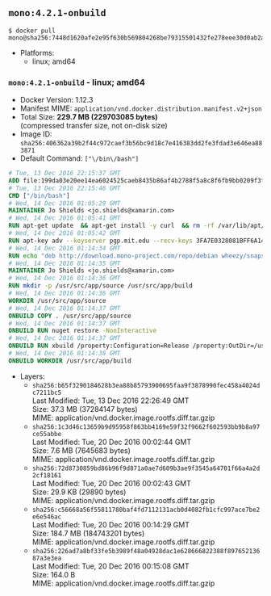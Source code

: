 ## `mono:4.2.1-onbuild`

```console
$ docker pull mono@sha256:7448d1620afe2e95f630b569804268be79315501432fe278eee30d0ab2a9f0d7
```

-	Platforms:
	-	linux; amd64

### `mono:4.2.1-onbuild` - linux; amd64

-	Docker Version: 1.12.3
-	Manifest MIME: `application/vnd.docker.distribution.manifest.v2+json`
-	Total Size: **229.7 MB (229703085 bytes)**  
	(compressed transfer size, not on-disk size)
-	Image ID: `sha256:406362a39b2f44c972caef3b56bc9d18c7e416383dd2fe3fdad3e646ea883871`
-	Default Command: `["\/bin\/bash"]`

```dockerfile
# Tue, 13 Dec 2016 22:15:37 GMT
ADD file:199da03e20ee14ea6024525caeb8435b86af4b2788f5a8c8f6fb9bb0209f3fff in / 
# Tue, 13 Dec 2016 22:15:46 GMT
CMD ["/bin/bash"]
# Wed, 14 Dec 2016 01:05:29 GMT
MAINTAINER Jo Shields <jo.shields@xamarin.com>
# Wed, 14 Dec 2016 01:05:41 GMT
RUN apt-get update 	&& apt-get install -y curl 	&& rm -rf /var/lib/apt/lists/*
# Wed, 14 Dec 2016 01:05:42 GMT
RUN apt-key adv --keyserver pgp.mit.edu --recv-keys 3FA7E0328081BFF6A14DA29AA6A19B38D3D831EF
# Wed, 14 Dec 2016 01:14:34 GMT
RUN echo "deb http://download.mono-project.com/repo/debian wheezy/snapshots/4.2.1.102 main" > /etc/apt/sources.list.d/mono-xamarin.list 	&& apt-get update 	&& apt-get install -y mono-devel ca-certificates-mono fsharp mono-vbnc nuget 	&& rm -rf /var/lib/apt/lists/*
# Wed, 14 Dec 2016 01:14:35 GMT
MAINTAINER Jo Shields <jo.shields@xamarin.com>
# Wed, 14 Dec 2016 01:14:36 GMT
RUN mkdir -p /usr/src/app/source /usr/src/app/build
# Wed, 14 Dec 2016 01:14:36 GMT
WORKDIR /usr/src/app/source
# Wed, 14 Dec 2016 01:14:37 GMT
ONBUILD COPY . /usr/src/app/source
# Wed, 14 Dec 2016 01:14:37 GMT
ONBUILD RUN nuget restore -NonInteractive
# Wed, 14 Dec 2016 01:14:37 GMT
ONBUILD RUN xbuild /property:Configuration=Release /property:OutDir=/usr/src/app/build/
# Wed, 14 Dec 2016 01:14:38 GMT
ONBUILD WORKDIR /usr/src/app/build
```

-	Layers:
	-	`sha256:b65f3290184628b3ea88b85793900695faa9f3878990fec458a4024dc7211bc5`  
		Last Modified: Tue, 13 Dec 2016 22:26:49 GMT  
		Size: 37.3 MB (37284147 bytes)  
		MIME: application/vnd.docker.image.rootfs.diff.tar.gzip
	-	`sha256:1c3d46c13659b9d95958f863bb4169e59f32f9662f602593bb9b8a97ce55abbe`  
		Last Modified: Tue, 20 Dec 2016 00:02:44 GMT  
		Size: 7.6 MB (7645683 bytes)  
		MIME: application/vnd.docker.image.rootfs.diff.tar.gzip
	-	`sha256:72d8730859bd86b96f9d871a0ae7d609b3ae9f3545a64701f66a4a2d2cf18161`  
		Last Modified: Tue, 20 Dec 2016 00:02:43 GMT  
		Size: 29.9 KB (29890 bytes)  
		MIME: application/vnd.docker.image.rootfs.diff.tar.gzip
	-	`sha256:c56668a56f55811780baf4fd7112131acb0d4082fb1cfc997ace7be2e6e546ac`  
		Last Modified: Tue, 20 Dec 2016 00:14:29 GMT  
		Size: 184.7 MB (184743201 bytes)  
		MIME: application/vnd.docker.image.rootfs.diff.tar.gzip
	-	`sha256:226ad7a8bf33fe5b3989f48a04928dac1e628666822388f89765213687a3e3ea`  
		Last Modified: Tue, 20 Dec 2016 00:15:08 GMT  
		Size: 164.0 B  
		MIME: application/vnd.docker.image.rootfs.diff.tar.gzip
